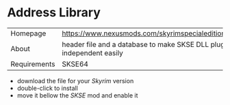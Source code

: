 # Address Library

|  | |
| --- | --- |
| Homepage | <https://www.nexusmods.com/skyrimspecialedition/mods/32444> |
| About | header file and a database to make SKSE DLL plugins version independent easily |
| Requirements | SKSE64 |

* download the file for your *Skyrim* version
* double-click to install
* move it bellow the *SKSE* mod and enable it
